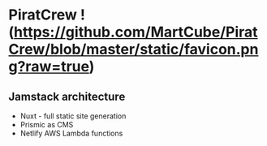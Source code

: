 # PiratCrew !(https://github.com/MartCube/PiratCrew/blob/master/static/favicon.png?raw=true)






## Jamstack architecture

- Nuxt - full static site generation
- Prismic as CMS
- Netlify AWS Lambda functions


